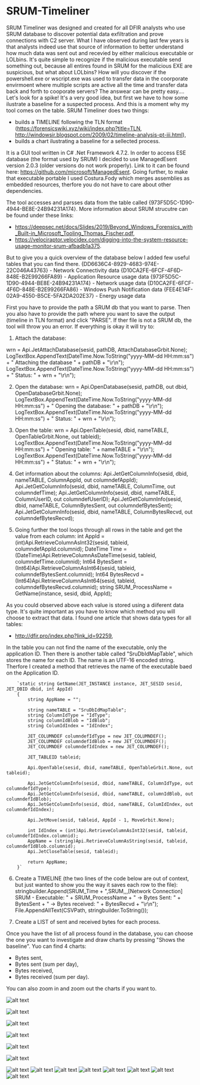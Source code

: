 # SRUM-Timeliner

SRUM Timeliner was designed and created for all DFIR analysts who use SRUM database to discover potential data exfiltration and prove connections with C2 server. What I have observed during last few years is that analysts indeed use that source of information to better understand how much data was sent out and recevied by either malicious executable or LOLbins. It's quite simple to recognize if the malicious executable send something out, because all entires found in SRUM for the malicious EXE are suspicious, but what about LOLbins? How will you discover if the powershell.exe or wscript.exe was used to transfer data in the coorporate envirmoent where multiple scripts are active all the time and transfer data back and forth to cooporate servers? The answear can be pretty easy.... Let's look for a spike! It's a very good idea, but first we have to how some ilustrate a baseline for a suspected process. And this is a moment why my tool comes on the table. SRUM Timeliner does two things:
- builds a TIMELINE following the TLN format (https://forensicswiki.xyz/wiki/index.php?title=TLN, http://windowsir.blogspot.com/2009/02/timeline-analysis-pt-iii.html),
- builds a chart ilustrating a baseline for a sellected process.

It is a GUI tool written in C# .Net Framework 4.7.2. In order to access ESE database (the format used by SRUM) I decided to use ManagedEsent version 2.0.3 (older versions do not work properly). Link to it can be found here: https://github.com/microsoft/ManagedEsent. Going further, to make that executable portable I used Costura.Fody which merges assemblies as embedded resources, therfore you do not have to care about other dependencies. 

The tool accesses and parsses data from the table called {973F5D5C-1D90-4944-BE8E-24B94231A174}. More information about SRUM strucutre can be found under these links:
- https://deepsec.net/docs/Slides/2019/Beyond_Windows_Forensics_with_Built-in_Microsoft_Tooling_Thomas_Fischer.pdf,
- https://velociraptor.velocidex.com/digging-into-the-system-resource-usage-monitor-srum-afbadb1a375.

But to give you a quick overview of the database below I added few useful tables that you can find there. 
{DD6636C4-8929-4683-974E-22C046A43763} - Network Connectivity data
{D10CA2FE-6FCF-4F6D-848E-B2E99266FA89} - Application Resource usage data
{973F5D5C-1D90-4944-BE8E-24B94231A174} - Network usage data 
{D10CA2FE-6FCF-4F6D-848E-B2E99266FA86} - Windows Push Notification data
{FEE4E14F-02A9-4550-B5CE-5FA2DA202E37} - Energy usage data


First you have to provide the path a SRUM db that you want to parse. Then you also have to provide the path where you want to save the output (timeline in TLN format) and click "PARSE". If ther file is not a SRUM db, the tool will throw you an error. If everything is okay it will try to:
1. Attach the database:

wrn = Api.JetAttachDatabase(sesid, pathDB, AttachDatabaseGrbit.None);
LogTextBox.AppendText(DateTime.Now.ToString("yyyy-MM-dd HH:mm:ss") + " Attaching the database " + pathDB + "\r\n");
LogTextBox.AppendText(DateTime.Now.ToString("yyyy-MM-dd HH:mm:ss") + " Status: " + wrn + "\r\n");

2. Open the database:
wrn = Api.OpenDatabase(sesid, pathDB, out dbid, OpenDatabaseGrbit.None);
LogTextBox.AppendText(DateTime.Now.ToString("yyyy-MM-dd HH:mm:ss") + " Opening the database: " + pathDB + "\r\n");
LogTextBox.AppendText(DateTime.Now.ToString("yyyy-MM-dd HH:mm:ss") + " Status: " + wrn + "\r\n");

3. Open the table:
wrn = Api.OpenTable(sesid, dbid, nameTABLE, OpenTableGrbit.None, out tableid);
LogTextBox.AppendText(DateTime.Now.ToString("yyyy-MM-dd HH:mm:ss") + " Opening table: " + nameTABLE + "\r\n");
LogTextBox.AppendText(DateTime.Now.ToString("yyyy-MM-dd HH:mm:ss") + " Status: " + wrn + "\r\n");

4. Get information about the columns:
Api.JetGetColumnInfo(sesid, dbid, nameTABLE, ColumnAppId, out columndefAppId);
Api.JetGetColumnInfo(sesid, dbid, nameTABLE, ColumnTime, out columndefTime);
Api.JetGetColumnInfo(sesid, dbid, nameTABLE, ColumnUserID, out columndefUserID);
Api.JetGetColumnInfo(sesid, dbid, nameTABLE, ColumnBytesSent, out columndefBytesSent);
Api.JetGetColumnInfo(sesid, dbid, nameTABLE, ColumnBytesRecvd, out columndefBytesRecvd);

5. Going further the tool loops through all rows in the table and get the value from each column:
int AppId = (int)Api.RetrieveColumnAsInt32(sesid, tableid, columndefAppId.columnid);
DateTime Time = (DateTime)Api.RetrieveColumnAsDateTime(sesid, tableid, columndefTime.columnid);
Int64 BytesSent = (Int64)Api.RetrieveColumnAsInt64(sesid, tableid, columndefBytesSent.columnid);
Int64 BytesRecvd = (Int64)Api.RetrieveColumnAsInt64(sesid, tableid, columndefBytesRecvd.columnid);
string SRUM_ProcessName = GetName(instance, sesid, dbid, AppId);

As you could observed above each value is stored using a diiferent data type. It's quite important as you have to know which method you will choose to extract that data. I found one article that shows data types for all tables: 
- http://dfir.pro/index.php?link_id=92259,

In the table you can not find the name of the executable, only the application ID. Then there is another table called "SruDbIdMapTable", which stores the name for each ID. The name is an UTF-16 encoded string. Therfore I created a method that retrieves the name of the executable baed on the Application ID. 

        `static string GetName(JET_INSTANCE instance, JET_SESID sesid, JET_DBID dbid, int AppId)
        {
            string AppName = "";

            string nameTABLE = "SruDbIdMapTable";
            string ColumnIdType = "IdType";
            string columnIdBlob = "IdBlob";
            string ColumIdIndex = "IdIndex";

            JET_COLUMNDEF columndefIdType = new JET_COLUMNDEF();
            JET_COLUMNDEF columndefIdBlob = new JET_COLUMNDEF();
            JET_COLUMNDEF columndefIdIndex = new JET_COLUMNDEF();

            JET_TABLEID tableid;

            Api.OpenTable(sesid, dbid, nameTABLE, OpenTableGrbit.None, out tableid);

            Api.JetGetColumnInfo(sesid, dbid, nameTABLE, ColumnIdType, out columndefIdType);
            Api.JetGetColumnInfo(sesid, dbid, nameTABLE, columnIdBlob, out columndefIdBlob);
            Api.JetGetColumnInfo(sesid, dbid, nameTABLE, ColumIdIndex, out columndefIdIndex);

            Api.JetMove(sesid, tableid, AppId - 1, MoveGrbit.None);

            int IdIndex = (int)Api.RetrieveColumnAsInt32(sesid, tableid, columndefIdIndex.columnid);
            AppName = (string)Api.RetrieveColumnAsString(sesid, tableid, columndefIdBlob.columnid);
            Api.JetCloseTable(sesid, tableid);

            return AppName;
        }`

6. Create a TIMELINE (the two lines of the code below are out of context, but just wanted to show you the way it saves each row to the file):
stringbuilder.Append(SRUM_Time + ",SRUM,,,[Network Connection] SRUM - Executable: " + SRUM_ProcessName + " -> Bytes Sent: " + BytesSent + " -> Bytes received: " + BytesRecvd + "\r\n");
File.AppendAllText(CSVPath, stringbuilder.ToString());

7. Create a LIST of sent and received bytes for each process. 

Once you have the list of all process found in the database, you can choose the one you want to investigate and draw charts by pressing "Shows the baseline". Yuo can find 4 charts:
- Bytes sent,
- Bytes sent (sum per day),
- Bytes received,
- Bytes received (sum per day).

You can also zoom in and zoom out the charts if you want to.

![alt text](https://github.com/gajos112/SRUM-Timeliner/blob/main/Images/1.png?raw=true)

![alt text](https://github.com/gajos112/SRUM-Timeliner/blob/main/Images/2.png?raw=true)

![alt text](https://github.com/gajos112/SRUM-Timeliner/blob/main/Images/3.png?raw=true)

![alt text](https://github.com/gajos112/SRUM-Timeliner/blob/main/Images/4.PNG?raw=true)

![alt text](https://github.com/gajos112/SRUM-Timeliner/blob/main/Images/5.PNG?raw=true)

![alt text](https://github.com/gajos112/SRUM-Timeliner/blob/main/Images/6.PNG?raw=true)

![alt text](https://github.com/gajos112/SRUM-Timeliner/blob/main/Images/7.PNG?raw=true)
![alt text](https://github.com/gajos112/SRUM-Timeliner/blob/main/Images/8.PNG?raw=true)
![alt text](https://github.com/gajos112/SRUM-Timeliner/blob/main/Images/9.PNG?raw=true)
![alt text](https://github.com/gajos112/SRUM-Timeliner/blob/main/Images/10.PNG?raw=true)
![alt text](https://github.com/gajos112/SRUM-Timeliner/blob/main/Images/11.PNG?raw=true)
![alt text](https://github.com/gajos112/SRUM-Timeliner/blob/main/Images/12.png?raw=true)
![alt text](https://github.com/gajos112/SRUM-Timeliner/blob/main/Images/13.png?raw=true)
![alt text](https://github.com/gajos112/SRUM-Timeliner/blob/main/Images/14.PNG?raw=true)

